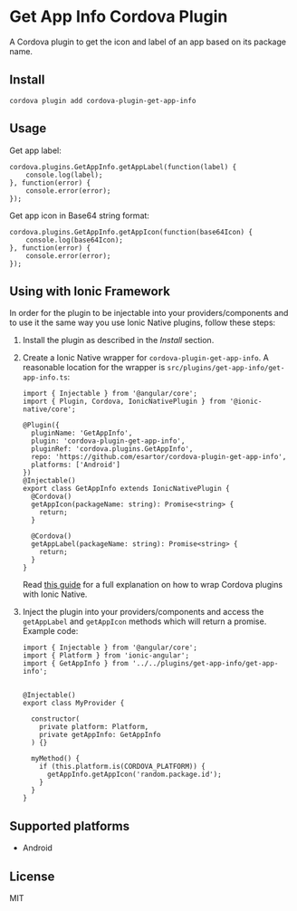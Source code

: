 # Get App Info Cordova Plugin

A Cordova plugin to get the icon and label of an app based on its package name.


## Install

```
cordova plugin add cordova-plugin-get-app-info
```

## Usage


Get app label:

```
cordova.plugins.GetAppInfo.getAppLabel(function(label) {
    console.log(label);
}, function(error) {
    console.error(error);
});
```

Get app icon in Base64 string format:

```
cordova.plugins.GetAppInfo.getAppIcon(function(base64Icon) {
    console.log(base64Icon);
}, function(error) {
    console.error(error);
});
```

## Using with Ionic Framework

In order for the plugin to be injectable into your providers/components and to use it the same way you use Ionic Native plugins, follow these steps:

1. Install the plugin as described in the _Install_ section.

2. Create a Ionic Native wrapper for `cordova-plugin-get-app-info`. A reasonable location for the wrapper is `src/plugins/get-app-info/get-app-info.ts`:

    ```
    import { Injectable } from '@angular/core';
    import { Plugin, Cordova, IonicNativePlugin } from '@ionic-native/core';
    
    @Plugin({
      pluginName: 'GetAppInfo',
      plugin: 'cordova-plugin-get-app-info',
      pluginRef: 'cordova.plugins.GetAppInfo',
      repo: 'https://github.com/esartor/cordova-plugin-get-app-info',
      platforms: ['Android']
    })
    @Injectable()
    export class GetAppInfo extends IonicNativePlugin {
      @Cordova()
      getAppIcon(packageName: string): Promise<string> {
        return;
      }
    
      @Cordova()
      getAppLabel(packageName: string): Promise<string> {
        return;
      }
    }
    ```

    Read [this guide](https://github.com/ionic-team/ionic-native/blob/master/DEVELOPER.md) for a full explanation on how to wrap Cordova plugins with Ionic Native.

3. Inject the plugin into your providers/components and access the `getAppLabel` and `getAppIcon` methods which will return a promise. Example code:

    ```
    import { Injectable } from '@angular/core';
    import { Platform } from 'ionic-angular';
    import { GetAppInfo } from '../../plugins/get-app-info/get-app-info';


    @Injectable()
    export class MyProvider {

      constructor(
        private platform: Platform,
        private getAppInfo: GetAppInfo
      ) {}

      myMethod() {
        if (this.platform.is(CORDOVA_PLATFORM)) {
          getAppInfo.getAppIcon('random.package.id');
        }
      }
    }
    ```

## Supported platforms

* Android

## License
MIT
